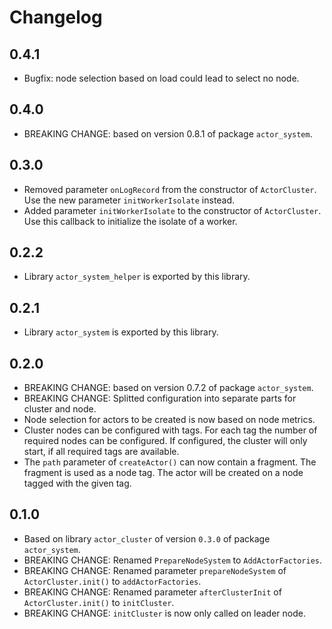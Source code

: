 # Changelog

## 0.4.1

- Bugfix: node selection based on load could lead to select no node.

## 0.4.0

- BREAKING CHANGE: based on version 0.8.1 of package `actor_system`.

## 0.3.0

- Removed parameter `onLogRecord` from the constructor of `ActorCluster`. Use the new parameter `initWorkerIsolate` instead.
- Added parameter `initWorkerIsolate` to the constructor of `ActorCluster`. Use this callback to initialize the isolate of a worker.

## 0.2.2

- Library `actor_system_helper` is exported by this library.

## 0.2.1

- Library `actor_system` is exported by this library.

## 0.2.0

- BREAKING CHANGE: based on version 0.7.2 of package `actor_system`.
- BREAKING CHANGE: Splitted configuration into separate parts for cluster and node.
- Node selection for actors to be created is now based on node metrics.
- Cluster nodes can be configured with tags. For each tag the number of required nodes can be configured. If configured, the cluster will only start, if all required tags are available.
- The `path` parameter of `createActor()` can now contain a fragment. The fragment is used as a node tag. The actor will be created on a node tagged with the given tag.

## 0.1.0

- Based on library `actor_cluster` of version `0.3.0` of package `actor_system`.
- BREAKING CHANGE: Renamed `PrepareNodeSystem` to `AddActorFactories`.
- BREAKING CHANGE: Renamed parameter `prepareNodeSystem` of `ActorCluster.init()` to `addActorFactories`.
- BREAKING CHANGE: Renamed parameter `afterClusterInit` of `ActorCluster.init()` to `initCluster`.
- BREAKING CHANGE: `initCluster` is now only called on leader node.
